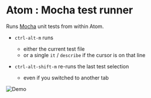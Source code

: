 # Atom : Mocha test runner

Runs [Mocha](https://github.com/visionmedia/mocha) unit tests from within Atom.

- `ctrl-alt-m` runs
  - either the current test file
  - or a single `it` / `describe` if the cursor is on that line

- `ctrl-alt-shift-m` re-runs the last test selection
  - even if you switched to another tab

![Demo](https://raw.github.com/TabDigital/atom-mocha-test-runner/master/demo.gif)

